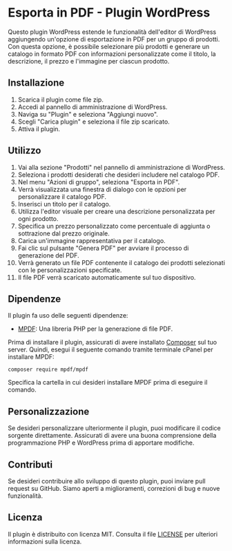 # Esporta in PDF - Plugin WordPress

Questo plugin WordPress estende le funzionalità dell'editor di WordPress aggiungendo un'opzione di esportazione in PDF per un gruppo di prodotti. Con questa opzione, è possibile selezionare più prodotti e generare un catalogo in formato PDF con informazioni personalizzate come il titolo, la descrizione, il prezzo e l'immagine per ciascun prodotto.

## Installazione

1. Scarica il plugin come file zip.
2. Accedi al pannello di amministrazione di WordPress.
3. Naviga su "Plugin" e seleziona "Aggiungi nuovo".
4. Scegli "Carica plugin" e seleziona il file zip scaricato.
5. Attiva il plugin.

## Utilizzo

1. Vai alla sezione "Prodotti" nel pannello di amministrazione di WordPress.
2. Seleziona i prodotti desiderati che desideri includere nel catalogo PDF.
3. Nel menu "Azioni di gruppo", seleziona "Esporta in PDF".
4. Verrà visualizzata una finestra di dialogo con le opzioni per personalizzare il catalogo PDF.
5. Inserisci un titolo per il catalogo.
6. Utilizza l'editor visuale per creare una descrizione personalizzata per ogni prodotto.
7. Specifica un prezzo personalizzato come percentuale di aggiunta o sottrazione dal prezzo originale.
8. Carica un'immagine rappresentativa per il catalogo.
9. Fai clic sul pulsante "Genera PDF" per avviare il processo di generazione del PDF.
10. Verrà generato un file PDF contenente il catalogo dei prodotti selezionati con le personalizzazioni specificate.
11. Il file PDF verrà scaricato automaticamente sul tuo dispositivo.

## Dipendenze

Il plugin fa uso delle seguenti dipendenze:

- [MPDF](https://github.com/mpdf/mpdf): Una libreria PHP per la generazione di file PDF.

Prima di installare il plugin, assicurati di avere installato [Composer](https://getcomposer.org/) sul tuo server. Quindi, esegui il seguente comando tramite terminale cPanel per installare MPDF:

`composer require mpdf/mpdf`

Specifica la cartella in cui desideri installare MPDF prima di eseguire il comando.

## Personalizzazione

Se desideri personalizzare ulteriormente il plugin, puoi modificare il codice sorgente direttamente. Assicurati di avere una buona comprensione della programmazione PHP e WordPress prima di apportare modifiche.

## Contributi

Se desideri contribuire allo sviluppo di questo plugin, puoi inviare pull request su GitHub. Siamo aperti a miglioramenti, correzioni di bug e nuove funzionalità.

## Licenza

Il plugin è distribuito con licenza MIT. Consulta il file [LICENSE](LICENSE) per ulteriori informazioni sulla licenza.
